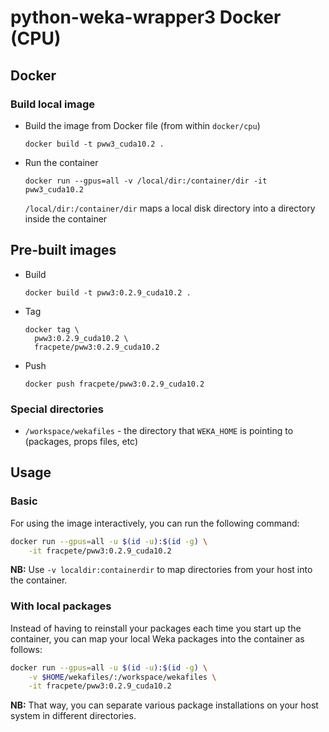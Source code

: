 # python-weka-wrapper3 Docker (CPU)

## Docker

### Build local image

* Build the image from Docker file (from within `docker/cpu`)

  ```commandline
  docker build -t pww3_cuda10.2 .
  ```
  
* Run the container

  ```commandline
  docker run --gpus=all -v /local/dir:/container/dir -it pww3_cuda10.2
  ```
  `/local/dir:/container/dir` maps a local disk directory into a directory inside the container

## Pre-built images

* Build

  ```commandline
  docker build -t pww3:0.2.9_cuda10.2 .
  ```
  
* Tag

  ```commandline
  docker tag \
    pww3:0.2.9_cuda10.2 \
    fracpete/pww3:0.2.9_cuda10.2
  ```
  
* Push

  ```commandline
  docker push fracpete/pww3:0.2.9_cuda10.2
  ```

### Special directories

* `/workspace/wekafiles` - the directory that `WEKA_HOME` is pointing to (packages, props files, etc) 


## Usage

### Basic

For using the image interactively, you can run the following command: 

```bash
docker run --gpus=all -u $(id -u):$(id -g) \
    -it fracpete/pww3:0.2.9_cuda10.2
```

**NB:** Use `-v localdir:containerdir` to map directories from your host into the container.

### With local packages

Instead of having to reinstall your packages each time you start up the container, 
you can map your local Weka packages into the container as follows: 

```bash
docker run --gpus=all -u $(id -u):$(id -g) \
    -v $HOME/wekafiles/:/workspace/wekafiles \
    -it fracpete/pww3:0.2.9_cuda10.2
```

**NB:** That way, you can separate various package installations on your host system
in different directories.
